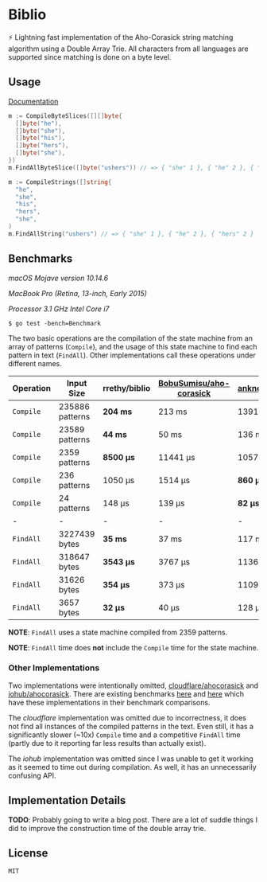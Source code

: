 # Biblio

:zap: Lightning fast implementation of the Aho-Corasick string matching algorithm using a Double Array Trie. All characters from all languages are supported since matching is done on a byte level.

## Usage

[Documentation](https://godoc.org/github.com/RRethy/biblio)

```go
m := CompileByteSlices([][]byte{
  []byte("he"),
  []byte("she"),
  []byte("his"),
  []byte("hers"),
  []byte("she"),
})
m.FindAllByteSlice([]byte("ushers")) // => { "she" 1 }, { "he" 2 }, { "hers" 2 }

m := CompileStrings([]string{
  "he",
  "she",
  "his",
  "hers",
  "she",
)
m.FindAllString("ushers") // => { "she" 1 }, { "he" 2 }, { "hers" 2 }
```

## Benchmarks

*macOS Mojave version 10.14.6*

*MacBook Pro (Retina, 13-inch, Early 2015)*

*Processor 3.1 GHz Intel Core i7*


```
$ go test -bench=Benchmark
```

The two basic operations are the compilation of the state machine from an array of patterns (`Compile`), and the usage of this state machine to find each pattern in text (`FindAll`). Other implementations call these operations under different names.

| Operation | Input Size | rrethy/biblio | [BobuSumisu/aho-corasick](https://github.com/BobuSumisu/aho-corasick) | [anknown/ahocorasick](https://github.com/anknown/ahocorasick) |
| - | - | - | - | - |
| `Compile` | 235886 patterns | **204 ms**    | 213 ms    | 1391 ms |
| `Compile` | 23589 patterns  |  **44 ms**    |  50 ms    |  136 ms |
| `Compile` | 2359 patterns   |   **8500 µs** |  11441 µs |   10577 µs |
| `Compile` | 236 patterns    |   1050 µs |   1514 µs |     **860 µs** |
| `Compile` | 24 patterns     |    148 µs |    139 µs |      **82 µs** |
| - | - | - | - | - |
| `FindAll` | 3227439 bytes | **35 ms**   | 37 ms   | 117 ms |
| `FindAll` | 318647 bytes  |  **3543 µs** |  3767 µs |  11367 µs |
| `FindAll` | 31626 bytes   |   **354 µs** |   373 µs |   1109 µs |
| `FindAll` | 3657 bytes    |    **32 µs** |    40 µs |    128 µs |

**NOTE**: `FindAll` uses a state machine compiled from 2359 patterns.

**NOTE**: `FindAll` time does **not** include the `Compile` time for the state machine.

### Other Implementations

Two implementations were intentionally omitted, [cloudflare/ahocorasick](https://github.com/cloudflare/ahocorasick) and [iohub/ahocorasick](https://github.com/iohub/ahocorasick). There are existing benchmarks [here](https://github.com/BobuSumisu/aho-corasick) and [here](https://github.com/anknown/ahocorasick) which have these implementations in their benchmark comparisons.

The *cloudflare* implementation was omitted due to incorrectness, it does not find all instances of the compiled patterns in the text. Even still, it has a significantly slower (~10x) `Compile` time and a competitive `FindAll` time (partly due to it reporting far less results than actually exist).

The *iohub* implementation was omitted since I was unable to get it working as it seemed to time out during compilation. As well, it has an unnecessarily confusing API.

## Implementation Details

**TODO**: Probably going to write a blog post. There are a lot of suddle things I did to improve the construction time of the double array trie.

## License

`MIT`
